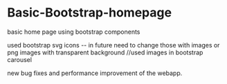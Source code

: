 # Basic-Bootstrap-homepage
basic home page using bootstrap components
    
used bootstrap svg icons -- in future need to change those with images or png images with transparent background
 //used images in bootstrap carousel           
   
new bug fixes and performance improvement of the webapp.      
        
